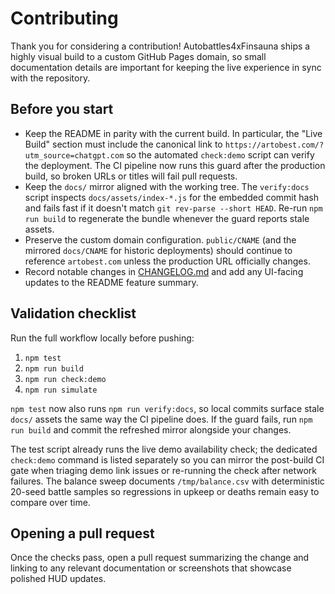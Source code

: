 # Contributing

Thank you for considering a contribution! Autobattles4xFinsauna ships a highly
visual build to a custom GitHub Pages domain, so small documentation details are
important for keeping the live experience in sync with the repository.

## Before you start

- Keep the README in parity with the current build. In particular, the "Live
  Build" section must include the canonical link to
  `https://artobest.com/?utm_source=chatgpt.com` so the automated `check:demo`
  script can verify the deployment. The CI pipeline now runs this guard after
  the production build, so broken URLs or titles will fail pull requests.
- Keep the `docs/` mirror aligned with the working tree. The `verify:docs`
  script inspects `docs/assets/index-*.js` for the embedded commit hash and
  fails fast if it doesn't match `git rev-parse --short HEAD`. Re-run
  `npm run build` to regenerate the bundle whenever the guard reports stale
  assets.
- Preserve the custom domain configuration. `public/CNAME` (and the mirrored
  `docs/CNAME` for historic deployments) should continue to reference
  `artobest.com` unless the production URL officially changes.
- Record notable changes in [CHANGELOG.md](CHANGELOG.md) and add any UI-facing
  updates to the README feature summary.

## Validation checklist

Run the full workflow locally before pushing:

1. `npm test`
2. `npm run build`
3. `npm run check:demo`
4. `npm run simulate`

`npm test` now also runs `npm run verify:docs`, so local commits surface stale
`docs/` assets the same way the CI pipeline does. If the guard fails, run
`npm run build` and commit the refreshed mirror alongside your changes.

The test script already runs the live demo availability check; the dedicated
`check:demo` command is listed separately so you can mirror the post-build CI
gate when triaging demo link issues or re-running the check after network
failures. The balance sweep documents `/tmp/balance.csv` with deterministic
20-seed battle samples so regressions in upkeep or deaths remain easy to
compare over time.

## Opening a pull request

Once the checks pass, open a pull request summarizing the change and linking to
any relevant documentation or screenshots that showcase polished HUD updates.
